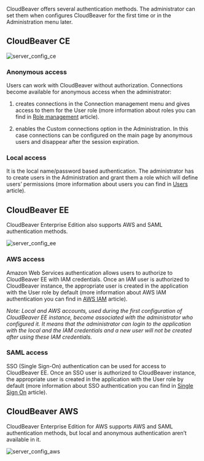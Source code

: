CloudBeaver offers several authentication methods. The administrator can set them when configures CloudBeaver for the first time or in the Administration menu later.

## CloudBeaver CE

![server_config_ce](https://user-images.githubusercontent.com/51405061/140599758-3e2371df-70c4-4f95-83d8-9b2bc2b91e88.png)

### Anonymous access
Users can work with CloudBeaver without authorization. Connections become available for anonymous access when the administrator:
1. creates connections in the Connection management menu and gives access to them for the User role (more information about roles you can find in [Role management](https://github.com/dbeaver/cloudbeaver/wiki/Role-management) article). 

2. enables the Custom connections option in the Administration. In this case connections can be configured on the main page by anonymous users and disappear after the session expiration.


### Local access
It is the local name/password based authentication. The administrator has to create users in the Administration and grant them a role which will define users’ permissions (more information about users you can find in [Users](https://github.com/dbeaver/cloudbeaver/wiki/Users) article).

## CloudBeaver EE
CloudBeaver Enterprise Edition also supports AWS and SAML authentication methods.

![server_config_ee](https://user-images.githubusercontent.com/51405061/140599861-91a45b4f-cb73-4c76-9d17-f98eecbd1382.png)

### AWS access 
Amazon Web Services authentication allows users to authorize to CloudBeaver EE with IAM credentials. Once an IAM user is authorized to CloudBeaver instance, the appropriate user is created in the application with the User role by default (more information about AWS IAM authentication you can find in [AWS IAM](https://github.com/dbeaver/cloudbeaver/wiki/AWS-IAM) article).

_Note: Local and AWS accounts, used during the first configuration of CloudBeaver EE instance, become associated with the administrator who configured it. It means that the administrator can login to the application with the local and the IAM credentials and a new user will not be created after using these IAM credentials._

### SAML access
SSO (Single Sign-On) authentication can be used for access to CloudBeaver EE. Once an SSO user is authorized to CloudBeaver instance, the appropriate user is created in the application with the User role by default (more information about SSO authentication you can find in [Single Sign On](https://github.com/dbeaver/cloudbeaver/wiki/Single-Sign-On) article).

## CloudBeaver AWS
CloudBeaver Enterprise Edition for AWS supports AWS and SAML authentication methods, but local and anonymous authentication aren’t available in it.

![server_config_aws](https://user-images.githubusercontent.com/51405061/140599904-15d1d0ee-c732-40df-82a2-4042309f3d1f.png)


